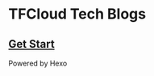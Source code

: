 # TFCloud Tech Blogs

## [Get Start](https://tech.tfcloud.top/2018/09/28/get-start/)

Powered by Hexo